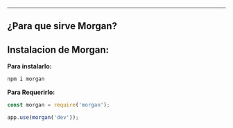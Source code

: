
---
## ¿Para que sirve Morgan?



## Instalacion de Morgan:

**Para instalarlo:**
```bash
npm i morgan
```

**Para Requerirlo:**
```js
const morgan = require('morgan');

app.use(morgan('dev'));
```
